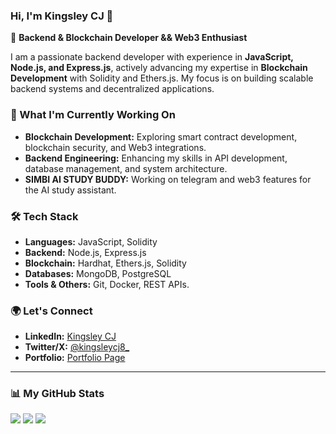 ### Hi, I'm Kingsley CJ 👋  

🚀 **Backend & Blockchain Developer && Web3 Enthusiast**  

I am a passionate backend developer with experience in **JavaScript, Node.js, and Express.js**, actively advancing my expertise in **Blockchain Development** with Solidity and Ethers.js. My focus is on building scalable backend systems and decentralized applications.  

### 🔹 What I'm Currently Working On  
- **Blockchain Development:** Exploring smart contract development, blockchain security, and Web3 integrations.  
- **Backend Engineering:** Enhancing my skills in API development, database management, and system architecture.   
- **SIMBI AI STUDY BUDDY:** Working on telegram and web3 features for the AI study assistant.

### 🛠️ Tech Stack  
- **Languages:** JavaScript, Solidity  
- **Backend:** Node.js, Express.js  
- **Blockchain:** Hardhat, Ethers.js, Solidity  
- **Databases:** MongoDB, PostgreSQL  
- **Tools & Others:** Git, Docker, REST APIs. 

### 🌍 Let's Connect  
- **LinkedIn:** [Kingsley CJ](https://www.linkedin.com/in/kingsleycj)  
- **Twitter/X:** [@kingsleycj8_](https://x.com/kingsleycj8_)  
- **Portfolio:** [Portfolio Page](https://flowcv.me/kingsleycj)
---

### 📊 My GitHub Stats  
<p align="left">
  <img src="https://github-readme-stats.vercel.app/api?username=kingsleycj&show_icons=true&count_private=true&theme=gotham&hide_border=false&bg_color=00000000"/>
<a href="http://www.github.com/kingsleycj"><img src="https://github-readme-streak-stats.herokuapp.com/?user=kingsleycj&stroke=ffffff&background=1c1917&ring=0891b2&fire=0891b2&currStreakNum=ffffff&currStreakLabel=0891b2&sideNums=ffffff&sideLabels=ffffff&dates=ffffff&hide_border=true" /></a>
  <img src="https://github-readme-stats.vercel.app/api/top-langs/?username=kingsleycj&layout=compact&hide_border=false&theme=gotham&bg_color=00000000"/>
</p>  

